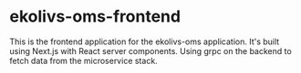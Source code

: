 # ekolivs-oms-frontend

This is the frontend application for the ekolivs-oms application. It's built using Next.js with React server components. Using grpc on the backend to fetch data from the microservice stack.